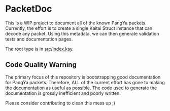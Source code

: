 # PacketDoc

This is a WIP project to document all of the known PangYa packets. Currently,
the effort is to create a single Kaitai Struct instance that can decode any
packet. Using this metadata, we can then generate validation tests and
documentation pages.

The root type is in [src/index.ksy](./src/index.ksy).

## Code Quality Warning

The primary focus of this repository is bootstrapping good documentation for
PangYa packets. Therefore, ALL of the current effort has gone to making the
documentation as useful as possible. The code used to generate the
documentation is grossly inefficient and poorly written.

Please consider contributing to clean this mess up ;)
